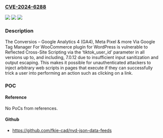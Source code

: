 ### [CVE-2024-6288](https://cve.mitre.org/cgi-bin/cvename.cgi?name=CVE-2024-6288)
![](https://img.shields.io/static/v1?label=Product&message=Conversios%20%E2%80%93%20Google%20Analytics%204%20(GA4)%2C%20Google%20Ads%2C%20Meta%20Pixel%20%26%20more%20for%20WooCommerce&color=blue)
![](https://img.shields.io/static/v1?label=Version&message=*%3C%3D%207.1.0%20&color=brighgreen)
![](https://img.shields.io/static/v1?label=Vulnerability&message=CWE-79%20Improper%20Neutralization%20of%20Input%20During%20Web%20Page%20Generation%20('Cross-site%20Scripting')&color=brighgreen)

### Description

The Conversios – Google Analytics 4 (GA4), Meta Pixel & more Via Google Tag Manager For WooCommerce plugin for WordPress is vulnerable to Reflected Cross-Site Scripting via the ‘tiktok_user_id’ parameter in all versions up to, and including, 7.0.12 due to insufficient input sanitization and output escaping. This makes it possible for unauthenticated attackers to inject arbitrary web scripts in pages that execute if they can successfully trick a user into performing an action such as clicking on a link.

### POC

#### Reference
No PoCs from references.

#### Github
- https://github.com/fkie-cad/nvd-json-data-feeds

